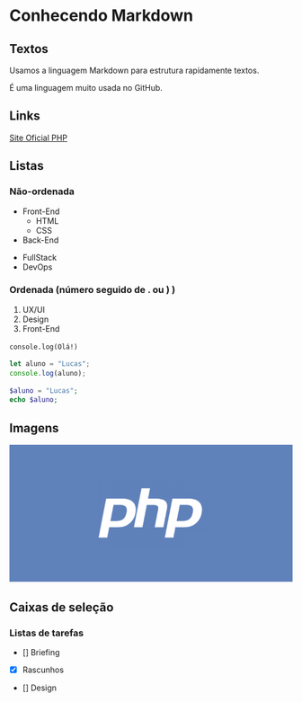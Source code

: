 # Conhecendo Markdown

## Textos
Usamos a linguagem Markdown para estrutura rapidamente textos.

É uma linguagem muito usada no GitHub.

## Links
[Site Oficial PHP](http://php.net)

## Listas

### Não-ordenada

- Front-End
    - HTML
    - CSS
- Back-End

* FullStack
* DevOps

### Ordenada (número seguido de . ou ) )
1) UX/UI
2) Design
3) Front-End

`console.log(Olá!)`

```javascript
let aluno = "Lucas";
console.log(aluno);
```




```php
$aluno = "Lucas";
echo $aluno;
```


## Imagens
![Logotipo PHP](php-logo.png)

## Caixas de seleção

### Listas de tarefas

- [] Briefing
- [x] Rascunhos
- [] Design
